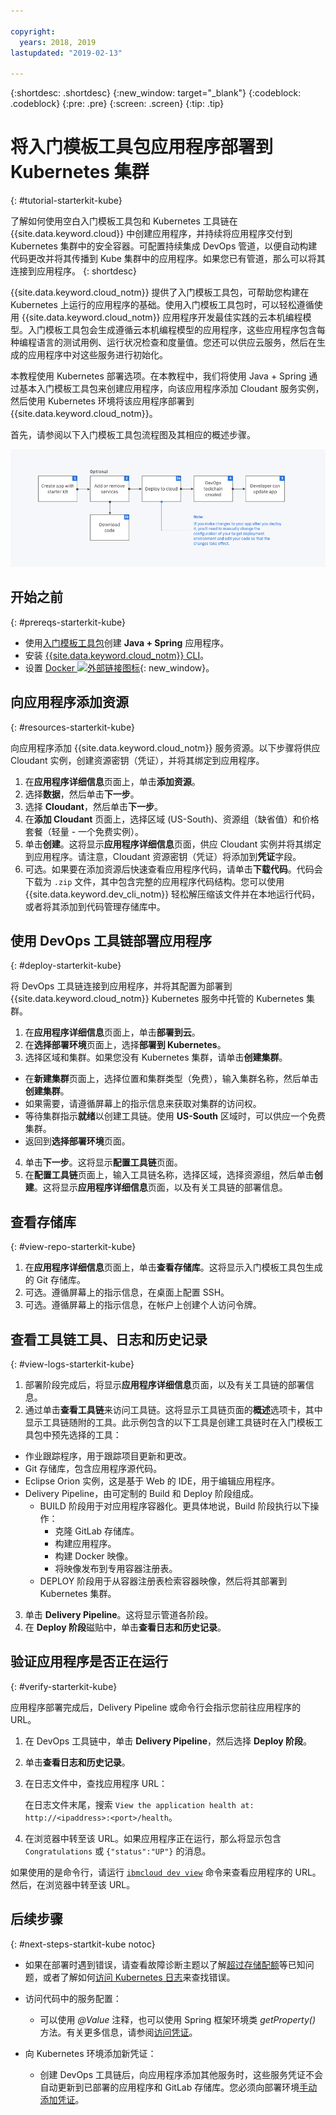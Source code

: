 ```yaml
---

copyright:
  years: 2018, 2019
lastupdated: "2019-02-13"

---
```


{:shortdesc: .shortdesc}
{:new_window: target="_blank"}
{:codeblock: .codeblock}
{:pre: .pre}
{:screen: .screen}
{:tip: .tip}

# 将入门模板工具包应用程序部署到 Kubernetes 集群
{: #tutorial-starterkit-kube}

了解如何使用空白入门模板工具包和 Kubernetes 工具链在 {{site.data.keyword.cloud}} 中创建应用程序，并持续将应用程序交付到 Kubernetes 集群中的安全容器。可配置持续集成 DevOps 管道，以便自动构建代码更改并将其传播到 Kube 集群中的应用程序。如果您已有管道，那么可以将其连接到应用程序。
{: shortdesc}

{{site.data.keyword.cloud_notm}} 提供了入门模板工具包，可帮助您构建在 Kubernetes 上运行的应用程序的基础。使用入门模板工具包时，可以轻松遵循使用 {{site.data.keyword.cloud_notm}} 应用程序开发最佳实践的云本机编程模型。入门模板工具包会生成遵循云本机编程模型的应用程序，这些应用程序包含每种编程语言的测试用例、运行状况检查和度量值。您还可以供应云服务，然后在生成的应用程序中对这些服务进行初始化。

本教程使用 Kubernetes 部署选项。在本教程中，我们将使用 Java + Spring 通过基本入门模板工具包来创建应用程序，向该应用程序添加 Cloudant 服务实例，然后使用 Kubernetes 环境将该应用程序部署到 {{site.data.keyword.cloud_notm}}。

首先，请参阅以下入门模板工具包流程图及其相应的概述步骤。

![入门模板工具包流程图](../images/starterkit-flow.png) 

## 开始之前
{: #prereqs-starterkit-kube}

* 使用[入门模板工具包](/docs/apps/tutorials/tutorial_starter-kit.html#tutorial-starterkit)创建 **Java + Spring** 应用程序。
* 安装 [{{site.data.keyword.cloud_notm}} CLI](/docs/cli/index.html)。
* 设置 [Docker ![外部链接图标](../../icons/launch-glyph.svg "外部链接图标")](https://www.docker.com/get-started){: new_window}。

## 向应用程序添加资源
{: #resources-starterkit-kube}

向应用程序添加 {{site.data.keyword.cloud_notm}} 服务资源。以下步骤将供应 Cloudant 实例，创建资源密钥（凭证），并将其绑定到应用程序。

1. 在**应用程序详细信息**页面上，单击**添加资源**。
2. 选择**数据**，然后单击**下一步**。
3. 选择 **Cloudant**，然后单击**下一步**。
4. 在**添加 Cloudant** 页面上，选择区域 (US-South)、资源组（缺省值）和价格套餐（轻量 - 一个免费实例）。
5. 单击**创建**。这将显示**应用程序详细信息**页面，供应 Cloudant 实例并将其绑定到应用程序。请注意，Cloudant 资源密钥（凭证）将添加到**凭证**字段。
6. 可选。如果要在添加资源后快速查看应用程序代码，请单击**下载代码**。代码会下载为 `.zip` 文件，其中包含完整的应用程序代码结构。您可以使用 {{site.data.keyword.dev_cli_notm}} 轻松解压缩该文件并在本地运行代码，或者将其添加到代码管理存储库中。

## 使用 DevOps 工具链部署应用程序
{: #deploy-starterkit-kube}

将 DevOps 工具链连接到应用程序，并将其配置为部署到 {{site.data.keyword.cloud_notm}} Kubernetes 服务中托管的 Kubernetes 集群。

1. 在**应用程序详细信息**页面上，单击**部署到云**。
2. 在**选择部署环境**页面上，选择**部署到 Kubernetes**。
3. 选择区域和集群。如果您没有 Kubernetes 集群，请单击**创建集群**。
  * 在**新建集群**页面上，选择位置和集群类型（免费），输入集群名称，然后单击**创建集群**。
  * 如果需要，请遵循屏幕上的指示信息来获取对集群的访问权。
  * 等待集群指示**就绪**以创建工具链。使用 **US-South** 区域时，可以供应一个免费集群。
  * 返回到**选择部署环境**页面。
4. 单击**下一步**。这将显示**配置工具链**页面。
5. 在**配置工具链**页面上，输入工具链名称，选择区域，选择资源组，然后单击**创建**。这将显示**应用程序详细信息**页面，以及有关工具链的部署信息。

## 查看存储库
{: #view-repo-starterkit-kube}

1. 在**应用程序详细信息**页面上，单击**查看存储库**。这将显示入门模板工具包生成的 Git 存储库。
2. 可选。遵循屏幕上的指示信息，在桌面上配置 SSH。
3. 可选。遵循屏幕上的指示信息，在帐户上创建个人访问令牌。

## 查看工具链工具、日志和历史记录
{: #view-logs-starterkit-kube}

1. 部署阶段完成后，将显示**应用程序详细信息**页面，以及有关工具链的部署信息。
2. 通过单击**查看工具链**来访问工具链。这将显示工具链页面的**概述**选项卡，其中显示工具链随附的工具。此示例包含的以下工具是创建工具链时在入门模板工具包中预先选择的工具：
  * 作业跟踪程序，用于跟踪项目更新和更改。
  * Git 存储库，包含应用程序源代码。
  * Eclipse Orion 实例，这是基于 Web 的 IDE，用于编辑应用程序。
  * Delivery Pipeline，由可定制的 Build 和 Deploy 阶段组成。
	 * BUILD 阶段用于对应用程序容器化。更具体地说，Build 阶段执行以下操作：
	   * 克隆 GitLab 存储库。
	   * 构建应用程序。
	   * 构建 Docker 映像。
	   * 将映像发布到专用容器注册表。
	 * DEPLOY 阶段用于从容器注册表检索容器映像，然后将其部署到 Kubernetes 集群。
3. 单击 **Delivery Pipeline**。这将显示管道各阶段。
4. 在 **Deploy 阶段**磁贴中，单击**查看日志和历史记录**。

## 验证应用程序是否正在运行
{: #verify-starterkit-kube}

应用程序部署完成后，Delivery Pipeline 或命令行会指示您前往应用程序的 URL。

1. 在 DevOps 工具链中，单击 **Delivery Pipeline**，然后选择 **Deploy 阶段**。
2. 单击**查看日志和历史记录**。
3. 在日志文件中，查找应用程序 URL：

    在日志文件末尾，搜索 `View the application health at: http://<ipaddress>:<port>/health`。

4. 在浏览器中转至该 URL。如果应用程序正在运行，那么将显示包含 `Congratulations` 或 `{"status":"UP"}` 的消息。

如果使用的是命令行，请运行 [`ibmcloud dev view`](/docs/cli/idt/commands.html#view) 命令来查看应用程序的 URL。然后，在浏览器中转至该 URL。

## 后续步骤
{: #next-steps-startkit-kube notoc}

* 如果在部署时遇到错误，请查看故障诊断主题以了解[超过存储配额](/docs/apps/ts_apps.html#exceed_quota)等已知问题，或者了解如何[访问 Kubernetes 日志](/docs/apps/ts_apps.html#access_kube_logs)来查找错误。

* 访问代码中的服务配置：
	- 可以使用 _@Value_ 注释，也可以使用 Spring 框架环境类 _getProperty()_ 方法。有关更多信息，请参阅[访问凭证](/docs/java-spring/configuration.html#configuration#accessing-credentials)。

* 向 Kubernetes 环境添加新凭证：
	- 创建 DevOps 工具链后，向应用程序添加其他服务时，这些服务凭证不会自动更新到已部署的应用程序和 GitLab 存储库。您必须向部署环境[手动添加凭证](/docs/apps/creds_kube.html#sk_kube)。
